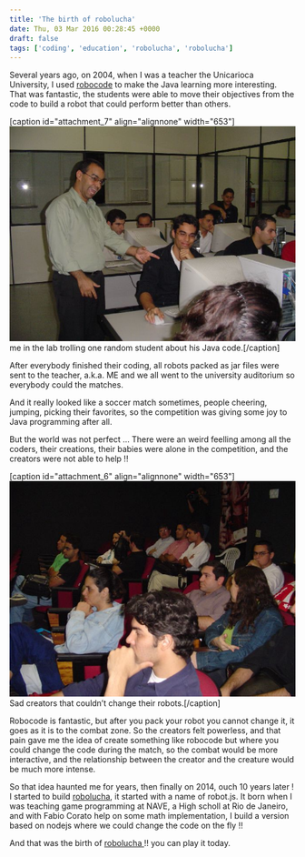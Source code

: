 ```yaml
---
title: 'The birth of robolucha'
date: Thu, 03 Mar 2016 00:28:45 +0000
draft: false
tags: ['coding', 'education', 'robolucha', 'robolucha']
---
```


Several years ago, on 2004, when I was a teacher the Unicarioca University, I used [robocode](http://robocode.sourceforge.net/) to make the Java learning more interesting. That was fantastic, the students were able to move their objectives from the code to build a robot that could perform better than others.

\[caption id="attachment\_7" align="alignnone" width="653"\]![me in the lab trolling one random student about his Java code.](/images/2016/10/lab-troll.jpeg) me in the lab trolling one random student about his Java code.\[/caption\]

After everybody finished their coding, all robots packed as jar files were sent to the teacher, a.k.a. ME and we all went to the university auditorium so everybody could the matches.

And it really looked like a soccer match sometimes, people cheering, jumping, picking their favorites, so the competition was giving some joy to Java programming after all.

But the world was not perfect … There were an weird feelling among all the coders, their creations, their babies were alone in the competition, and the creators were not able to help !!

\[caption id="attachment\_6" align="alignnone" width="653"\]![Sad creators that couldn’t change their robots.](/images/2016/10/sad-creators.jpeg) Sad creators that couldn’t change their robots.\[/caption\]

Robocode is fantastic, but after you pack your robot you cannot change it, it goes as it is to the combat zone. So the creators felt powerless, and that pain gave me the idea of create something like robocode but where you could change the code during the match, so the combat would be more interactive, and the relationship between the creator and the creature would be much more intense.

So that idea haunted me for years, then finally on 2014, ouch 10 years later ! I started to build [robolucha](https://www.facebook.com/robolucha), it started with a name of robot.js. It born when I was teaching game programming at NAVE, a High scholl at Rio de Janeiro, and with Fabio Corato help on some math implementation, I build a version based on nodejs where we could change the code on the fly !!

And that was the birth of [robolucha ](https://www.facebook.com/robolucha)!! you can play it today.
